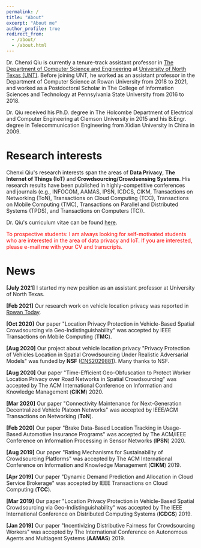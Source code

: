 ```yaml
---
permalink: /
title: "About"
excerpt: "About me"
author_profile: true
redirect_from: 
  - /about/
  - /about.html
---
```


Dr. Chenxi Qiu is currently a tenure-track assistant professor in [The Department of Computer Science and Engineering](https://computerscience.engineering.unt.edu/) at [University of North Texas (UNT)](https://www.unt.edu/). Before joining UNT, he worked as an assistant professor in the Department of Computer Science at Rowan University from 2018 to 2021, and worked as a Postdoctoral Scholar in The College of Information Sciences and Technology at Pennsylvania State University from 2016 to 2018.


Dr. Qiu received his Ph.D. degree in The Holcombe Department of Electrical and Computer Engineering at Clemson University in 2015 and his B.Engr. degree in Telecommunication Engineering from Xidian University in China in 2009.

Research interests
======
Chenxi Qiu's research interests span the areas of **Data Privacy**, **The Internet of Things (IoT)** and **Crowdsourcing/Crowdsensing Systems**. His research results have been published in highly-competitive conferences and journals (e.g., INFOCOM, AAMAS, IPSN, ICDCS, CIKM, Transactions on Networking (ToN), Transactions on Cloud Computing (TCC), Transactions on Mobile Computing (TMC), Transactions on Parallel and Distributed Systems (TPDS), and Transactions on Computers (TC)).

Dr. Qiu's curriculum vitae can be found [here](http://chenxiq1986.github.io/files/CV.pdf).

<font color="red">To prospective students: I am always looking for self-motivated students who are interested in the area of data privacy and IoT. If you are interested, please e-mail me with your CV and transcripts.</font>
<br />

News
======
**[July 2021]** I started my new position as an assistant professor at University of North Texas.

**[Feb 2021]** Our research work on vehicle location privacy was reported in [Rowan Today](https://today.rowan.edu/news/2021/02/protecting-app-based-worker-privacy.html).

**[Oct 2020]** Our paper "Location Privacy Protection in Vehicle-Based Spatial Crowdsourcing via Geo-Indistinguishability" was accepted by IEEE Transactions on Mobile Computing (**TMC**).

**[Aug 2020]** Our project about vehicle location privacy "Privacy Protection of Vehicles Location in Spatial Crowdsourcing Under Realistic Adversarial Models" was funded by **NSF** ([CNS2029881](https://www.nsf.gov/awardsearch/showAward?AWD_ID=2029881&HistoricalAwards=false)). Many thanks to NSF.

**[Aug 2020]** Our paper "Time-Efficient Geo-Obfuscation to Protect Worker Location Privacy over Road Networks in Spatial Crowdsourcing" was accepted by The ACM International Conference on Information and Knowledge Management (**CIKM**) 2020.

**[Mar 2020]** Our paper "Connectivity Maintenance for Next-Generation Decentralized Vehicle Platoon Networks" was accepted by IEEE/ACM Transactions on Networking (**ToN**).

**[Feb 2020]** Our paper "Brake Data-Based Location Tracking in Usage-Based Automotive Insurance Programs" was accepted by The ACM/IEEE Conference on Information Processing in Sensor Networks (**IPSN**) 2020.

**[Aug 2019]** Our paper "Rating Mechanisms for Sustainability of Crowdsourcing Platforms" was accepted by The ACM International Conference on Information and Knowledge Management (**CIKM**) 2019.

**[Apr 2019]** Our paper "Dynamic Demand Prediction and Allocation in Cloud Service Brokerage" was accepted by IEEE Transactions on Cloud Computing (**TCC**).

**[Mar 2019]** Our paper "Location Privacy Protection in Vehicle-Based Spatial Crowdsourcing via Geo-Indistinguishability" was accepted by The IEEE International Conference on Distributed Computing Systems (**ICDCS**) 2019.

**[Jan 2019]** Our paper "Incentivizing Distributive Fairness for Crowdsourcing Workers" was accepted by The International Conference on Autonomous Agents and Multiagent Systems (**AAMAS**) 2019.
